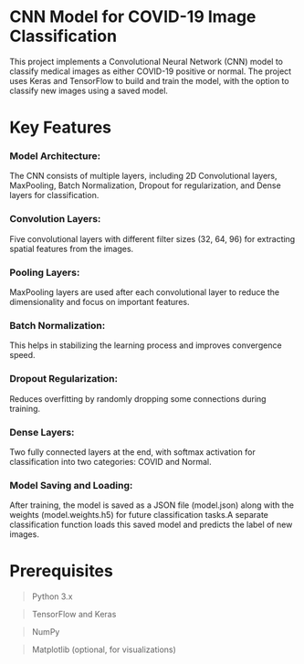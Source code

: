 # CNN Model for COVID-19 Image Classification
This project implements a Convolutional Neural Network (CNN) model to classify medical images as either COVID-19 positive or normal. The project uses Keras and TensorFlow to build and train the model, with the option to classify new images using a saved model.

# Key Features
### Model Architecture:
The CNN consists of multiple layers, including 2D Convolutional layers, MaxPooling, Batch Normalization, Dropout for regularization, and Dense layers for classification.

### Convolution Layers:
Five convolutional layers with different filter sizes (32, 64, 96) for extracting spatial features from the images.

### Pooling Layers:
MaxPooling layers are used after each convolutional layer to reduce the dimensionality and focus on important features.

### Batch Normalization:
This helps in stabilizing the learning process and improves convergence speed.

### Dropout Regularization:
Reduces overfitting by randomly dropping some connections during training.

### Dense Layers:
Two fully connected layers at the end, with softmax activation for classification into two categories: COVID and Normal.

### Model Saving and Loading:
After training, the model is saved as a JSON file (model.json) along with the weights (model.weights.h5) for future classification tasks.A separate classification function loads this saved model and predicts the label of new images.

# Prerequisites
>Python 3.x

>TensorFlow and Keras

>NumPy

>Matplotlib (optional, for visualizations)
